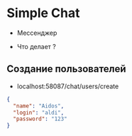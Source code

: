 # Simple Chat

- Мессенджер 

- Что делает ?

## Создание пользователей
- localhost:58087/chat/users/create
```json
{
  "name": "Aidos",
  "login": "aldi",
  "password": "123"
}
```
